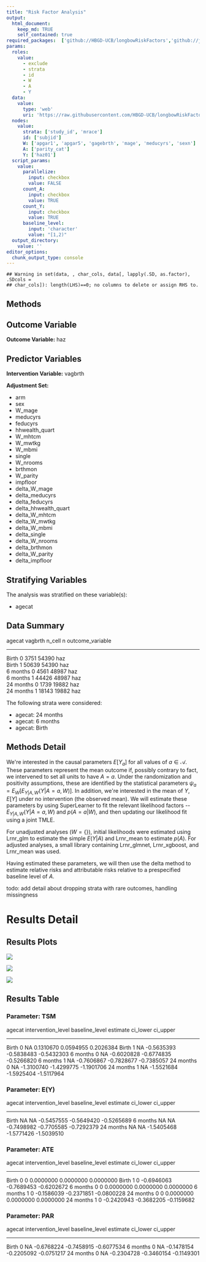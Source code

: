 ```yaml
---
title: "Risk Factor Analysis"
output: 
  html_document:
    keep_md: TRUE
    self_contained: true
required_packages:  ['github://HBGD-UCB/longbowRiskFactors','github://jeremyrcoyle/skimr@vector_types', 'github://tlverse/delayed']
params:
  roles:
    value:
      - exclude
      - strata
      - id
      - W
      - A
      - Y
  data: 
    value: 
      type: 'web'
      uri: 'https://raw.githubusercontent.com/HBGD-UCB/longbowRiskFactors/master/inst/sample_data/birthwt_data.rdata'
  nodes:
    value:
      strata: ['study_id', 'mrace']
      id: ['subjid']
      W: ['apgar1', 'apgar5', 'gagebrth', 'mage', 'meducyrs', 'sexn']
      A: ['parity_cat']
      Y: ['haz01']
  script_params:
    value:
      parallelize:
        input: checkbox
        value: FALSE
      count_A:
        input: checkbox
        value: TRUE
      count_Y:
        input: checkbox
        value: TRUE        
      baseline_level:
        input: 'character'
        value: "[1,2)"
  output_directory:
    value: ''
editor_options: 
  chunk_output_type: console
---
```







```
## Warning in set(data, , char_cols, data[, lapply(.SD, as.factor), .SDcols =
## char_cols]): length(LHS)==0; no columns to delete or assign RHS to.
```

## Methods
## Outcome Variable

**Outcome Variable:** haz

## Predictor Variables

**Intervention Variable:** vagbrth

**Adjustment Set:**

* arm
* sex
* W_mage
* meducyrs
* feducyrs
* hhwealth_quart
* W_mhtcm
* W_mwtkg
* W_mbmi
* single
* W_nrooms
* brthmon
* W_parity
* impfloor
* delta_W_mage
* delta_meducyrs
* delta_feducyrs
* delta_hhwealth_quart
* delta_W_mhtcm
* delta_W_mwtkg
* delta_W_mbmi
* delta_single
* delta_W_nrooms
* delta_brthmon
* delta_W_parity
* delta_impfloor

## Stratifying Variables

The analysis was stratified on these variable(s):

* agecat

## Data Summary

agecat      vagbrth    n_cell       n  outcome_variable 
----------  --------  -------  ------  -----------------
Birth       0            3751   54390  haz              
Birth       1           50639   54390  haz              
6 months    0            4561   48987  haz              
6 months    1           44426   48987  haz              
24 months   0            1739   19882  haz              
24 months   1           18143   19882  haz              


The following strata were considered:

* agecat: 24 months
* agecat: 6 months
* agecat: Birth



## Methods Detail

We're interested in the causal parameters $E[Y_a]$ for all values of $a \in \mathcal{A}$. These parameters represent the mean outcome if, possibly contrary to fact, we intervened to set all units to have $A=a$. Under the randomization and positivity assumptions, these are identified by the statistical parameters $\psi_a=E_W[E_{Y|A,W}(Y|A=a,W)]$.  In addition, we're interested in the mean of $Y$, $E[Y]$ under no intervention (the observed mean). We will estimate these parameters by using SuperLearner to fit the relevant likelihood factors -- $E_{Y|A,W}(Y|A=a,W)$ and $p(A=a|W)$, and then updating our likelihood fit using a joint TMLE.

For unadjusted analyses ($W=\{\}$), initial likelihoods were estimated using Lrnr_glm to estimate the simple $E(Y|A)$ and Lrnr_mean to estimate $p(A)$. For adjusted analyses, a small library containing Lrnr_glmnet, Lrnr_xgboost, and Lrnr_mean was used.

Having estimated these parameters, we will then use the delta method to estimate relative risks and attributable risks relative to a prespecified baseline level of $A$.

todo: add detail about dropping strata with rare outcomes, handling missingness







# Results Detail

## Results Plots
![](/tmp/71c0d2d0-066a-4938-a593-607bf5f7dac7/9e1e16a8-d650-4c8b-93a7-c57cd43f860c/REPORT_files/figure-html/plot_tsm-1.png)<!-- -->



![](/tmp/71c0d2d0-066a-4938-a593-607bf5f7dac7/9e1e16a8-d650-4c8b-93a7-c57cd43f860c/REPORT_files/figure-html/plot_ate-1.png)<!-- -->



![](/tmp/71c0d2d0-066a-4938-a593-607bf5f7dac7/9e1e16a8-d650-4c8b-93a7-c57cd43f860c/REPORT_files/figure-html/plot_par-1.png)<!-- -->

## Results Table

### Parameter: TSM


agecat      intervention_level   baseline_level      estimate     ci_lower     ci_upper
----------  -------------------  ---------------  -----------  -----------  -----------
Birth       0                    NA                 0.1310670    0.0594955    0.2026384
Birth       1                    NA                -0.5635393   -0.5838483   -0.5432303
6 months    0                    NA                -0.6020828   -0.6774835   -0.5266820
6 months    1                    NA                -0.7606867   -0.7828677   -0.7385057
24 months   0                    NA                -1.3100740   -1.4299775   -1.1901706
24 months   1                    NA                -1.5521684   -1.5925404   -1.5117964


### Parameter: E(Y)


agecat      intervention_level   baseline_level      estimate     ci_lower     ci_upper
----------  -------------------  ---------------  -----------  -----------  -----------
Birth       NA                   NA                -0.5457555   -0.5649420   -0.5265689
6 months    NA                   NA                -0.7498982   -0.7705585   -0.7292379
24 months   NA                   NA                -1.5405468   -1.5771426   -1.5039510


### Parameter: ATE


agecat      intervention_level   baseline_level      estimate     ci_lower     ci_upper
----------  -------------------  ---------------  -----------  -----------  -----------
Birth       0                    0                  0.0000000    0.0000000    0.0000000
Birth       1                    0                 -0.6946063   -0.7689453   -0.6202672
6 months    0                    0                  0.0000000    0.0000000    0.0000000
6 months    1                    0                 -0.1586039   -0.2371851   -0.0800228
24 months   0                    0                  0.0000000    0.0000000    0.0000000
24 months   1                    0                 -0.2420943   -0.3682205   -0.1159682


### Parameter: PAR


agecat      intervention_level   baseline_level      estimate     ci_lower     ci_upper
----------  -------------------  ---------------  -----------  -----------  -----------
Birth       0                    NA                -0.6768224   -0.7458915   -0.6077534
6 months    0                    NA                -0.1478154   -0.2205092   -0.0751217
24 months   0                    NA                -0.2304728   -0.3460154   -0.1149301
